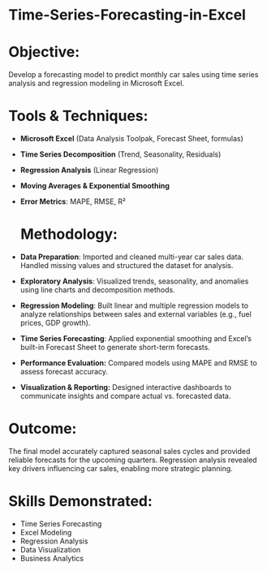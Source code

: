 # Time-Series-Forecasting-in-Excel

# Objective: 
Develop a forecasting model to predict monthly car sales using time series analysis and regression modeling in Microsoft Excel.

# Tools & Techniques:
- **Microsoft Excel** (Data Analysis Toolpak, Forecast Sheet, formulas)
- **Time Series Decomposition** (Trend, Seasonality, Residuals)
- **Regression Analysis** (Linear Regression)
- **Moving Averages & Exponential Smoothing**
- **Error Metrics**: MAPE, RMSE, R²

  # Methodology:

- **Data Preparation**: Imported and cleaned multi-year car sales data. Handled missing values and structured the dataset for analysis.
- **Exploratory Analysis**: Visualized trends, seasonality, and anomalies using line charts and decomposition methods.
- **Regression Modeling**: Built linear and multiple regression models to analyze relationships between sales and external variables (e.g., fuel prices, GDP growth).
- **Time Series Forecasting**: Applied exponential smoothing and Excel’s built-in Forecast Sheet to generate short-term forecasts.
- **Performance Evaluation:** Compared models using MAPE and RMSE to assess forecast accuracy.
- **Visualization & Reporting:** Designed interactive dashboards to communicate insights and compare actual vs. forecasted data.

# Outcome:
The final model accurately captured seasonal sales cycles and provided reliable forecasts for the upcoming quarters. Regression analysis revealed key drivers influencing car sales, enabling more strategic planning.

# Skills Demonstrated:
- Time Series Forecasting
- Excel Modeling
- Regression Analysis
- Data Visualization
- Business Analytics

